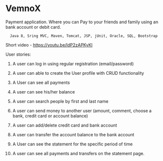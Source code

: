 # VemnoX
Payment application. Where you can Pay to your friends and family using an bank account or debit card.

      Java 8, Sring MVC, Maven, Tomcat, JSP, jUnit, Oracle, SQL, Bootstrap


  Short video - https://youtu.be/ldP2zAPKyKI


User stories:

1. A user can log in using regular registration (email/password)

2. A user can able to create the User profile with CRUD functionality

3. A User can see all payments

4. A user can see his/her balance

5. A user can search people by first and last name

6. A user can send money to another user (amount, comment, choose a bank, credit card or account balance)

7. A user can add/delete credit card and bank account

8. A user can transfer the account balance to the bank account

9. A User can see the statement for the specific period of time

10. A user can see all payments and transfers on the statement page.

